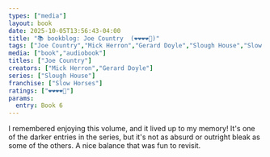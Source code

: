 ```yaml
---
types: ["media"]
layout: book
date: 2025-10-05T13:56:43-04:00
title: "📚 bookblog: Joe Country  (❤️❤️❤️❤️🖤)"
tags: ["Joe Country","Mick Herron","Gerard Doyle","Slough House","Slow Horses"]
media: ["book","audiobook"]
titles: ["Joe Country"]
creators: ["Mick Herron","Gerard Doyle"]
series: ["Slough House"]
franchise: ["Slow Horses"]
ratings: ["❤️❤️❤️❤️🖤"]
params:
  entry: Book 6
---
```


I remembered enjoying this volume, and it lived up to my memory! It's one of the darker entries in the series, but it's not as absurd or outright bleak as some of the others. A nice balance that was fun to revisit.